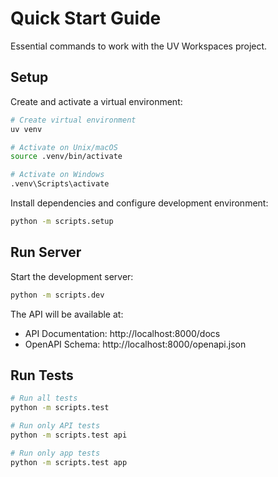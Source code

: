 # Quick Start Guide

Essential commands to work with the UV Workspaces project.

## Setup

Create and activate a virtual environment:

```bash
# Create virtual environment
uv venv

# Activate on Unix/macOS
source .venv/bin/activate

# Activate on Windows
.venv\Scripts\activate
```

Install dependencies and configure development environment:

```bash
python -m scripts.setup
```

## Run Server

Start the development server:

```bash
python -m scripts.dev
```

The API will be available at:

- API Documentation: http://localhost:8000/docs
- OpenAPI Schema: http://localhost:8000/openapi.json

## Run Tests

```bash
# Run all tests
python -m scripts.test

# Run only API tests
python -m scripts.test api

# Run only app tests
python -m scripts.test app
```
